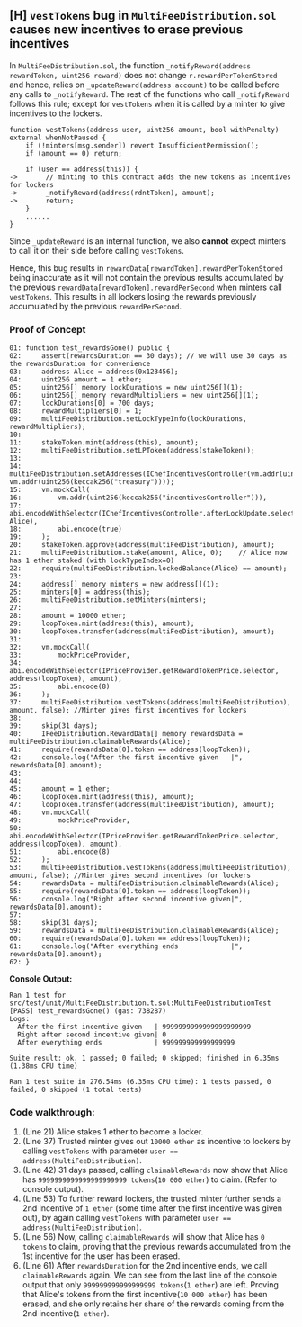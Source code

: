 ## [H] `vestTokens` bug in `MultiFeeDistribution.sol` causes new incentives to erase previous incentives

In `MultiFeeDistribution.sol`, the function `_notifyReward(address rewardToken, uint256 reward)` does not change `r.rewardPerTokenStored` and hence, relies on `_updateReward(address account)` to be called before any calls to `_notifyReward`. The rest of the functions who call `_notifyReward` follows this rule; except for `vestTokens` when it is called by a minter to give incentives to the lockers.

```solidity
function vestTokens(address user, uint256 amount, bool withPenalty) external whenNotPaused {
    if (!minters[msg.sender]) revert InsufficientPermission();
    if (amount == 0) return;

    if (user == address(this)) {
->       // minting to this contract adds the new tokens as incentives for lockers
->       _notifyReward(address(rdntToken), amount);
->       return;
    }
    ......
}
```

Since `_updateReward` is an internal function, we also **cannot** expect minters to call it on their side before calling `vestTokens`.

Hence, this bug results in `rewardData[rewardToken].rewardPerTokenStored` being inaccurate as it will not contain the previous results accumulated by the previous `rewardData[rewardToken].rewardPerSecond` when minters call `vestTokens`. This results in all lockers losing the rewards previously accumulated by the previous `rewardPerSecond`.

### Proof of Concept

```solidity
01: function test_rewardsGone() public {
02:     assert(rewardsDuration == 30 days); // we will use 30 days as the rewardsDuration for convenience 
03:     address Alice = address(0x123456);
04:     uint256 amount = 1 ether;
05:     uint256[] memory lockDurations = new uint256[](1);
06:     uint256[] memory rewardMultipliers = new uint256[](1);
07:     lockDurations[0] = 700 days;
08:     rewardMultipliers[0] = 1;
09:     multiFeeDistribution.setLockTypeInfo(lockDurations, rewardMultipliers);
10: 
11:     stakeToken.mint(address(this), amount);
12:     multiFeeDistribution.setLPToken(address(stakeToken));
13: 
14:     multiFeeDistribution.setAddresses(IChefIncentivesController(vm.addr(uint256(keccak256("incentivesController")))), vm.addr(uint256(keccak256("treasury"))));
15:     vm.mockCall(
16:         vm.addr(uint256(keccak256("incentivesController"))),
17:         abi.encodeWithSelector(IChefIncentivesController.afterLockUpdate.selector, Alice),
18:         abi.encode(true)
19:     );
20:     stakeToken.approve(address(multiFeeDistribution), amount);
21:     multiFeeDistribution.stake(amount, Alice, 0);    // Alice now has 1 ether staked (with lockTypeIndex=0)
22:     require(multiFeeDistribution.lockedBalance(Alice) == amount);
23: 
24:     address[] memory minters = new address[](1);
25:     minters[0] = address(this);
26:     multiFeeDistribution.setMinters(minters);
27: 
28:     amount = 10000 ether;
29:     loopToken.mint(address(this), amount);
30:     loopToken.transfer(address(multiFeeDistribution), amount);
31: 
32:     vm.mockCall(
33:         mockPriceProvider,
34:         abi.encodeWithSelector(IPriceProvider.getRewardTokenPrice.selector, address(loopToken), amount),
35:         abi.encode(8)
36:     );
37:     multiFeeDistribution.vestTokens(address(multiFeeDistribution), amount, false); //Minter gives first incentives for lockers
38:     
39:     skip(31 days);
40:     IFeeDistribution.RewardData[] memory rewardsData = multiFeeDistribution.claimableRewards(Alice);
41:     require(rewardsData[0].token == address(loopToken));
42:     console.log("After the first incentive given   |", rewardsData[0].amount);
43: 
44: 
45:     amount = 1 ether;
46:     loopToken.mint(address(this), amount);
47:     loopToken.transfer(address(multiFeeDistribution), amount);
48:     vm.mockCall(
49:         mockPriceProvider,
50:         abi.encodeWithSelector(IPriceProvider.getRewardTokenPrice.selector, address(loopToken), amount),
51:         abi.encode(8)
52:     );
53:     multiFeeDistribution.vestTokens(address(multiFeeDistribution), amount, false); //Minter gives second incentives for lockers
54:     rewardsData = multiFeeDistribution.claimableRewards(Alice);
55:     require(rewardsData[0].token == address(loopToken));
56:     console.log("Right after second incentive given|", rewardsData[0].amount);
57: 
58:     skip(31 days);
59:     rewardsData = multiFeeDistribution.claimableRewards(Alice);
60:     require(rewardsData[0].token == address(loopToken));
61:     console.log("After everything ends             |", rewardsData[0].amount);
62: }
```

**Console Output:**

```
Ran 1 test for src/test/unit/MultiFeeDistribution.t.sol:MultiFeeDistributionTest
[PASS] test_rewardsGone() (gas: 738287)
Logs:
  After the first incentive given   | 9999999999999999999999
  Right after second incentive given| 0
  After everything ends             | 999999999999999999

Suite result: ok. 1 passed; 0 failed; 0 skipped; finished in 6.35ms (1.38ms CPU time)

Ran 1 test suite in 276.54ms (6.35ms CPU time): 1 tests passed, 0 failed, 0 skipped (1 total tests)
```

### Code walkthrough:

1. (Line 21) Alice stakes 1 ether to become a locker.
2. (Line 37) Trusted minter gives out `10000 ether` as incentive to lockers by calling `vestTokens` with parameter `user == address(MultiFeeDistribution)`.
3. (Line 42) 31 days passed, calling `claimableRewards` now show that Alice has `9999999999999999999999 tokens`(`10 000 ether`) to claim. (Refer to console output).
4. (Line 53) To further reward lockers, the trusted minter further sends a 2nd incentive of `1 ether` (some time after the first incentive was given out), by again calling `vestTokens` with parameter `user == address(MultiFeeDistribution)`.
5. (Line 56) Now, calling `claimableRewards` will show that Alice has `0 tokens` to claim, proving that the previous rewards accumulated from the 1st incentive for the user has been erased.
6. (Line 61) After `rewardsDuration` for the 2nd incentive ends, we call `claimableRewards` again. We can see from the last line of the console output that only `999999999999999999 tokens`(`1 ether`) are left. Proving that Alice's tokens from the first incentive(`10 000 ether`) has been erased, and she only retains her share of the rewards coming from the 2nd incentive(`1 ether`).



